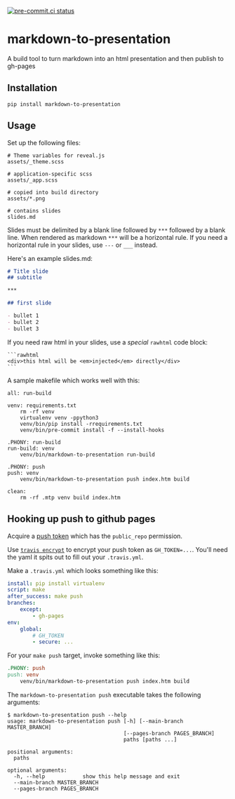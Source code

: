 [![pre-commit.ci status](https://results.pre-commit.ci/badge/github/anthonywritescode/markdown-to-presentation/main.svg)](https://results.pre-commit.ci/latest/github/anthonywritescode/markdown-to-presentation/main)

markdown-to-presentation
========================

A build tool to turn markdown into an html presentation and then publish to
gh-pages

## Installation

`pip install markdown-to-presentation`


## Usage

Set up the following files:

```
# Theme variables for reveal.js
assets/_theme.scss

# application-specific scss
assets/_app.scss

# copied into build directory
assets/*.png

# contains slides
slides.md
```

Slides must be delimited by a blank line followed by `***` followed by a blank
line.  When rendered as markdown `***` will be a horizontal rule.  If you need
a horizontal rule in your slides, use `---` or `___` instead.

Here's an example slides.md:

```markdown
# Title slide
## subtitle

***

## first slide

- bullet 1
- bullet 2
- bullet 3
```

If you need raw html in your slides, use a *special* `rawhtml` code block:

    ```rawhtml
    <div>this html will be <em>injected</em> directly</div>
    ```

A sample makefile which works well with this:

```make
all: run-build

venv: requirements.txt
    rm -rf venv
    virtualenv venv -ppython3
    venv/bin/pip install -rrequirements.txt
    venv/bin/pre-commit install -f --install-hooks

.PHONY: run-build
run-build: venv
    venv/bin/markdown-to-presentation run-build

.PHONY: push
push: venv
    venv/bin/markdown-to-presentation push index.htm build

clean:
    rm -rf .mtp venv build index.htm
```

## Hooking up push to github pages

Acquire a [push token](https://github.com/settings/tokens/new) which has the
`public_repo` permission.

Use [`travis encrypt`](https://docs.travis-ci.com/user/encryption-keys/) to
encrypt your push token as `GH_TOKEN=...`.  You'll need the yaml it spits out
to fill out your `.travis.yml`.

Make a `.travis.yml` which looks something like this:

```yaml
install: pip install virtualenv
script: make
after_success: make push
branches:
    except:
        - gh-pages
env:
    global:
        # GH_TOKEN
        - secure: ...
```

For your `make push` target, invoke something like this:

```makefile
.PHONY: push
push: venv
    venv/bin/markdown-to-presentation push index.htm build
```

The `markdown-to-presentation push` executable takes the following arguments:

```
$ markdown-to-presentation push --help
usage: markdown-to-presentation push [-h] [--main-branch MASTER_BRANCH]
                                     [--pages-branch PAGES_BRANCH]
                                     paths [paths ...]

positional arguments:
  paths

optional arguments:
  -h, --help            show this help message and exit
  --main-branch MASTER_BRANCH
  --pages-branch PAGES_BRANCH
```
